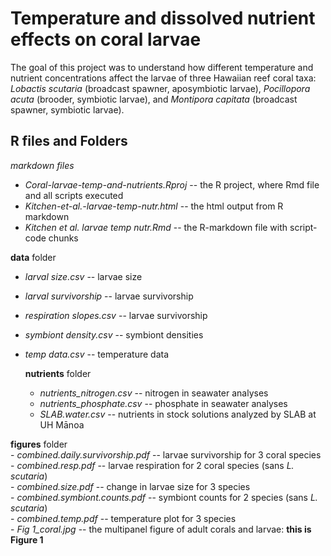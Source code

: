 # Temperature and dissolved nutrient effects on coral larvae
The goal of this project was to understand how different temperature and nutrient concentrations affect the larvae of three Hawaiian reef coral taxa: *Lobactis scutaria* (broadcast spawner, aposymbiotic larvae), *Pocillopora acuta* (brooder, symbiotic larvae), and *Montipora capitata* (broadcast spawner, symbiotic larvae).  

## R files and Folders  
  *markdown files*  
  - *Coral-larvae-temp-and-nutrients.Rproj* -- the R project, where Rmd file and all scripts executed  
  - *Kitchen-et-al.-larvae-temp-nutr.html*  -- the html output from R markdown  
  - *Kitchen et al. larvae temp nutr.Rmd* -- the R-markdown file with script-code chunks  

  **data** folder   
  - *larval size.csv* -- larvae size  
  - *larval survivorship* -- larvae survivorship    
  - *respiration slopes.csv* -- larvae survivorship   
  - *symbiont density.csv* -- symbiont densities  
  - *temp data.csv* -- temperature data  
  
    **nutrients** folder  
    - *nutrients_nitrogen.csv* -- nitrogen in seawater analyses  
    - *nutrients_phosphate.csv* -- phosphate in seawater analyses  
    - *SLAB.water.csv* -- nutrients in stock solutions analyzed by SLAB at UH Mānoa  
    
  
  **figures** folder  
    - *combined.daily.survivorship.pdf* -- larvae survivorship for 3 coral species  
    - *combined.resp.pdf* -- larvae respiration for 2 coral species (sans *L. scutaria*)  
    - *combined.size.pdf* -- change in larvae size for 3 species  
    - *combined.symbiont.counts.pdf* -- symbiont counts for 2 species (sans *L. scutaria*)  
    - *combined.temp.pdf* -- temperature plot for 3 species   
    - *Fig 1_coral.jpg* -- the multipanel figure of adult corals and larvae: **this is Figure 1**  


